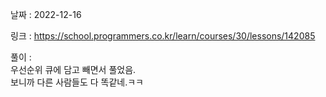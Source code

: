 날짜 : 2022-12-16  
  
링크 : https://school.programmers.co.kr/learn/courses/30/lessons/142085 
  
풀이 :  
우선순위 큐에 담고 빼면서 풀었음.  
보니까 다른 사람들도 다 똑같네.ㅋㅋ

